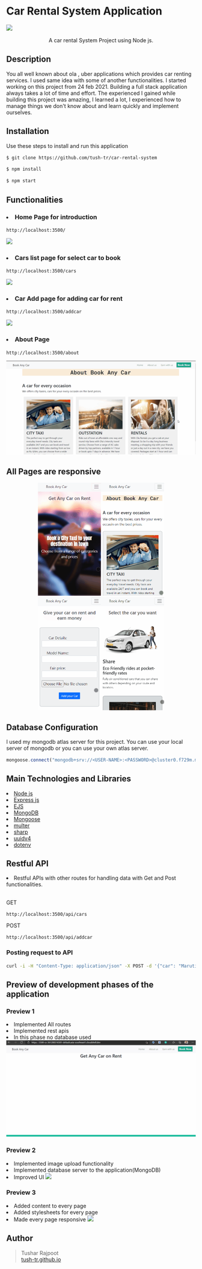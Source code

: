 # Car Rental System Application

<img src="previews/rent-2.gif">
<p align=center>A car rental System Project using Node js.</p>

## Description
<p>
You all well known about ola , uber applications which provides car renting services. I used same idea with some of another functionalities. I started working on this project from 24 feb 2021. Building a full stack application always takes a lot of time and effort. The experienced I gained while building this project was amazing, I learned a lot, I experienced how to manage things we don't know about and learn quickly and implement ourselves. 
</p>

## Installation
Use these steps to install and run this application
```Bash
$ git clone https://github.com/tush-tr/car-rental-system
```
```Bash
$ npm install
```
```Bash
$ npm start
```

## Functionalities
### <li>Home Page for introduction

```Link
http://localhost:3500/
```
<img src="previews/home-page.gif">

### <li>Cars list page for select car to book

```Link
http://localhost:3500/cars
```
<img src="previews/car-list-page.gif">

### <li>Car Add page for adding car for rent

```Link
http://localhost:3500/addcar
```
<img src="previews/add-car-page.gif">


### <li>About Page

```Link
http://localhost:3500/about
```

<img src="previews/about-page.gif">


## All Pages are responsive
<div align=center>

<img src="previews/res1.gif" height="300em" /><img src="previews/res2.gif" height="300em" /><img src="previews/res3.gif" height="300em" /><img src="previews/res4.gif" height="300em" />

</div>



## Database Configuration
I used my mongodb atlas server for this project. You can use your local server of mongodb or you can use your own atlas server.
```javascript
mongoose.connect("mongodb+srv://<USER-NAME>:<PASSWORD>@cluster0.f729m.mongodb.net/myFirstDatabase?retryWrites=true&w=majority",{useNewUrlParser: true});
```



## Main Technologies and Libraries
<li><a href="https://nodejs.org/">Node js</a>
<li><a href="https://expressjs.com/">Express js</a>
<li><a href="https://ejs.co/">EJS</a>
<li><a href="https://www.mongodb.com/">MongoDB</a>
<li><a href="https://mongoosejs.com/">Mongoose</a>
<li><a href="https://www.npmjs.com/package/multer">multer</a>
<li><a href="https://www.npmjs.com/package/sharp">sharp</a>
<li><a href="https://www.npmjs.com/package/uuid">uuidv4</a>
<li><a href="https://www.npmjs.com/package/dotenv">dotenv</a>




## Restful API

<li>Restful APIs with other routes for handling data with Get and Post functionalities.

<br>GET

```Link
http://localhost:3500/api/cars
```

POST
```Link
http://localhost:3500/api/addcar
```

### Posting request to API

```Bash
curl -i -H "Content-Type: application/json" -X POST -d '{"car": "Maruti","model": "2018","fair": "$5000"}' http://localhost:3500/addcar
```

## Preview of  development phases of the application
 ### Preview 1
 <li>Implemented All routes
 <li>Implemented rest apis
 <li>In this phase no database used
<img src="previews/rent-1.gif">

### Preview 2
<li>Implemented image upload functionality
<li>Implemented database server to the application(MongoDB)
<li>Improved UI

<img src="previews/rent-2.gif">

### Preview 3
<li>Added content to every page
<li>Added stylesheets for every page
<li>Made every page responsive

<img src="previews/home-page.gif">

## Author
>Tushar Rajpoot<br>
> <a href="https://tush-tr.github.io/">tush-tr.github.io</a>
